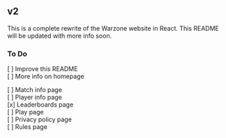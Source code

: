## v2
This is a complete rewrite of the Warzone website in React. This README will be updated with more info soon.

### To Do 
[ ] Improve this README  
[ ] More info on homepage  
  
[ ] Match info page  
[ ] Player info page  
[x] Leaderboards page  
[ ] Play page  
[ ] Privacy policy page  
[ ] Rules page  
